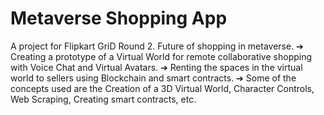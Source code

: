 # Metaverse Shopping App
 A project for Flipkart GriD Round 2. Future of shopping in metaverse. 
➔ Creating a prototype of a Virtual World for remote collaborative shopping with
Voice Chat and Virtual Avatars.
➔ Renting the spaces in the virtual world to sellers using Blockchain and smart
contracts.
➔ Some of the concepts used are the Creation of a 3D Virtual World, Character
Controls, Web Scraping, Creating smart contracts, etc.

